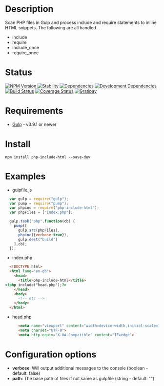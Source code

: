 Description
===========

Scan PHP files in Gulp and process include and require statements to inline HTML snippets. The following are all handled...
* include
* require
* include_once
* require_once

Status
======

[![NPM Version](http://img.shields.io/npm/v/php-include-html.svg?style=flat)](https://www.npmjs.org/package/php-include-html) [![Stability](https://img.shields.io/badge/stability-stable-brightgreen.svg?style=flat)](https://github.com/riklewis/php-include-html) [![Dependencies](http://img.shields.io/david/riklewis/php-include-html.svg?style=flat)](https://david-dm.org/riklewis/php-include-html) [![Development Dependencies](http://img.shields.io/david/dev/riklewis/php-include-html.svg?style=flat)](https://david-dm.org/riklewis/php-include-html?type=dev) [![Build Status](http://img.shields.io/travis/riklewis/php-include-html.svg?style=flat)](https://travis-ci.org/riklewis/php-include-html)
[![Coverage Status](http://img.shields.io/coveralls/riklewis/php-include-html.svg?style=flat)](https://coveralls.io/r/riklewis/php-include-html?branch=master) [![Gratipay](https://img.shields.io/gratipay/project/php-include-html.svg)](https://gratipay.com/php-include-html/)

Requirements
============

* [Gulp](https://gulpjs.com) - v3.9.1 or newer


Install
=======

    npm install php-include-html --save-dev


Examples
========

* gulpfile.js
```javascript
  var gulp = require("gulp");
  var pump = require("pump");
  var phpinc = require("php-include-html");
  var phpFiles = ["index.php"];

  gulp.task("php",function(cb) {
    pump([
      gulp.src(phpFiles),
      phpinc({verbose:true}),
      gulp.dest("build")
    ],cb);
  });
```

* index.php
```html
  <!DOCTYPE html>
  <html lang="en-gb">
    <head>
      <title>php-include-html</title>
<?php include("head.php");?>
    </head>
    <body>
      <!-- etc -->
    </body>
  </html>
```

* head.php
```html
      <meta name="viewport" content="width=device-width,initial-scale=1.0">
      <meta charset="UTF-8">
      <meta http-equiv="X-UA-Compatible" content="IE=edge">
```  


Configuration options
==========

* **verbose**: Will output additional messages to the console (boolean - default: false)
* **path**: The base path of files if not same as gulpfile (string - default: "")
